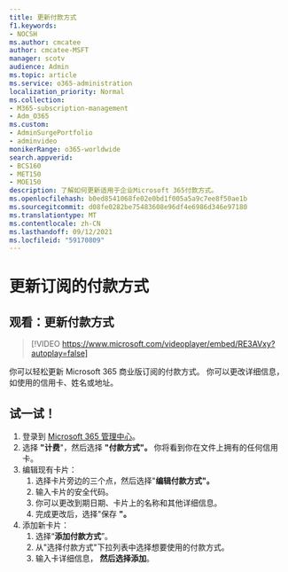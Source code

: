 ```yaml
---
title: 更新付款方式
f1.keywords:
- NOCSH
ms.author: cmcatee
author: cmcatee-MSFT
manager: scotv
audience: Admin
ms.topic: article
ms.service: o365-administration
localization_priority: Normal
ms.collection:
- M365-subscription-management
- Adm_O365
ms.custom:
- AdminSurgePortfolio
- adminvideo
monikerRange: o365-worldwide
search.appverid:
- BCS160
- MET150
- MOE150
description: 了解如何更新适用于企业Microsoft 365付款方式。
ms.openlocfilehash: b0ed8541068fe02e0bd1f005a5a9c7ee8f50ae1b
ms.sourcegitcommit: d08fe0282be75483608e96df4e6986d346e97180
ms.translationtype: MT
ms.contentlocale: zh-CN
ms.lasthandoff: 09/12/2021
ms.locfileid: "59170809"
---
```

# <a name="update-the-payment-method-for-your-subscription"></a>更新订阅的付款方式

## <a name="watch-update-your-payment-method"></a>观看：更新付款方式

> [!VIDEO https://www.microsoft.com/videoplayer/embed/RE3AVxy?autoplay=false]

你可以轻松更新 Microsoft 365 商业版订阅的付款方式。 你可以更改详细信息，如使用的信用卡、姓名或地址。

## <a name="try-it"></a>试一试！

1. 登录到 [Microsoft 365 管理中心](https://admin.microsoft.com)。
1. 选择 **"计费**"，然后选择 **"付款方式"。** 你将看到你在文件上拥有的任何信用卡。
1. 编辑现有卡片：
    1. 选择卡片旁边的三个点，然后选择"**编辑付款方式"。**
    1. 输入卡片的安全代码。
    1. 你可以更改到期日期、卡片上的名称和其他详细信息。
    1. 完成更改后，选择"保存 **"。**
1. 添加新卡片：
    1. 选择“**添加付款方式**”。
    1. 从"选择付款方式"下拉列表中选择想要使用的付款方式。
    1. 输入卡详细信息， **然后选择添加**。
